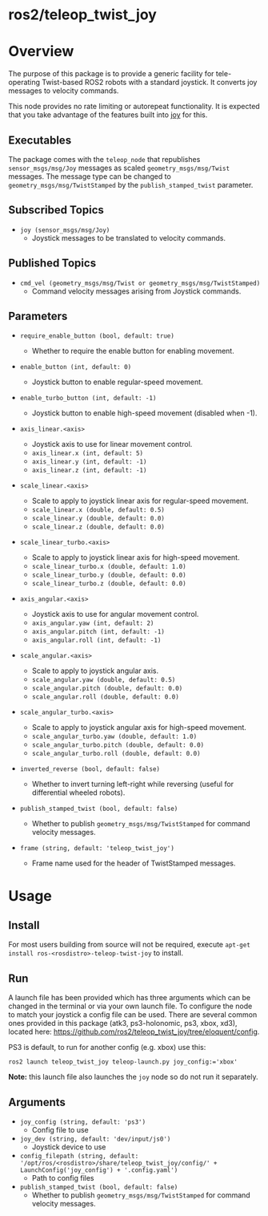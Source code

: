 ros2/teleop_twist_joy
================

# Overview
The purpose of this package is to provide a generic facility for tele-operating Twist-based ROS2 robots with a standard joystick.
It converts joy messages to velocity commands.

This node provides no rate limiting or autorepeat functionality. It is expected that you take advantage of the features built into [joy](https://index.ros.org/p/joy/github-ros-drivers-joystick_drivers/#foxy) for this.

## Executables
The package comes with the `teleop_node` that republishes `sensor_msgs/msg/Joy` messages as scaled `geometry_msgs/msg/Twist` messages.
The message type can be changed to `geometry_msgs/msg/TwistStamped` by the `publish_stamped_twist` parameter.

## Subscribed Topics
- `joy (sensor_msgs/msg/Joy)`
  - Joystick messages to be translated to velocity commands.

## Published Topics
- `cmd_vel (geometry_msgs/msg/Twist or geometry_msgs/msg/TwistStamped)`
  - Command velocity messages arising from Joystick commands.

## Parameters
- `require_enable_button (bool, default: true)`
  - Whether to require the enable button for enabling movement.

- `enable_button (int, default: 0)`
  - Joystick button to enable regular-speed movement.

- `enable_turbo_button (int, default: -1)`
  - Joystick button to enable high-speed movement (disabled when -1).

- `axis_linear.<axis>`
  - Joystick axis to use for linear movement control.
  - `axis_linear.x (int, default: 5)`
  - `axis_linear.y (int, default: -1)`
  - `axis_linear.z (int, default: -1)`

- `scale_linear.<axis>`
  - Scale to apply to joystick linear axis for regular-speed movement.
  - `scale_linear.x (double, default: 0.5)`
  - `scale_linear.y (double, default: 0.0)`
  - `scale_linear.z (double, default: 0.0)`

- `scale_linear_turbo.<axis>`
  - Scale to apply to joystick linear axis for high-speed movement.
  - `scale_linear_turbo.x (double, default: 1.0)`
  - `scale_linear_turbo.y (double, default: 0.0)`
  - `scale_linear_turbo.z (double, default: 0.0)`

- `axis_angular.<axis>`
  - Joystick axis to use for angular movement control.
  - `axis_angular.yaw (int, default: 2)`
  - `axis_angular.pitch (int, default: -1)`
  - `axis_angular.roll (int, default: -1)`

- `scale_angular.<axis>`
  - Scale to apply to joystick angular axis.
  - `scale_angular.yaw (double, default: 0.5)`
  - `scale_angular.pitch (double, default: 0.0)`
  - `scale_angular.roll (double, default: 0.0)`

- `scale_angular_turbo.<axis>`
  - Scale to apply to joystick angular axis for high-speed movement.
  - `scale_angular_turbo.yaw (double, default: 1.0)`
  - `scale_angular_turbo.pitch (double, default: 0.0)`
  - `scale_angular_turbo.roll (double, default: 0.0)`

- `inverted_reverse (bool, default: false)`
  - Whether to invert turning left-right while reversing (useful for differential wheeled robots).

- `publish_stamped_twist (bool, default: false)`
  - Whether to publish `geometry_msgs/msg/TwistStamped` for command velocity messages.

- `frame (string, default: 'teleop_twist_joy')`
  - Frame name used for the header of TwistStamped messages.


# Usage

## Install
For most users building from source will not be required, execute `apt-get install ros-<rosdistro>-teleop-twist-joy` to install.

## Run
A launch file has been provided which has three arguments which can be changed in the terminal or via your own launch file.
To configure the node to match your joystick a config file can be used.
There are several common ones provided in this package (atk3, ps3-holonomic, ps3, xbox, xd3), located here: https://github.com/ros2/teleop_twist_joy/tree/eloquent/config.

PS3 is default, to run for another config (e.g. xbox) use this:
````
ros2 launch teleop_twist_joy teleop-launch.py joy_config:='xbox'
````

__Note:__ this launch file also launches the `joy` node so do not run it separately.


## Arguments
- `joy_config (string, default: 'ps3')`
  - Config file to use
- `joy_dev (string, default: 'dev/input/js0')`
  - Joystick device to use
- `config_filepath (string, default: '/opt/ros/<rosdistro>/share/teleop_twist_joy/config/' + LaunchConfig('joy_config') + '.config.yaml')`
  - Path to config files
- `publish_stamped_twist (bool, default: false)`
  - Whether to publish `geometry_msgs/msg/TwistStamped` for command velocity messages.
